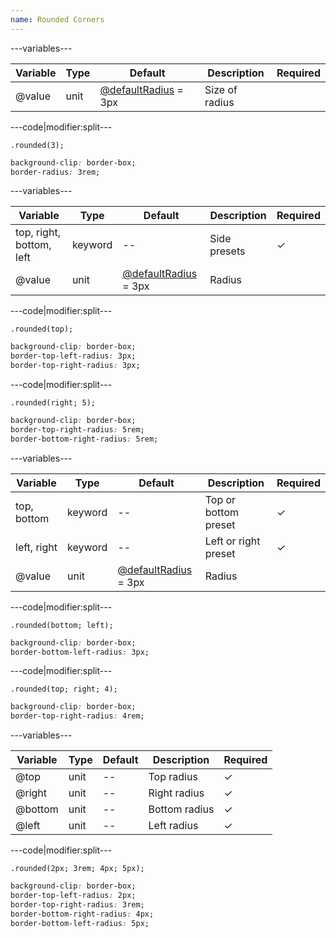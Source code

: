 ```yaml
---
name: Rounded Corners
---
```


---variables---

| Variable | Type | Default | Description | Required |
| -- | -- | -- | -- | -- |
| @value | unit | [@defaultRadius](/style/variables#miscellaneous) = 3px | Size of radius ||

---code|modifier:split---

```less
.rounded(3);
```

```css
background-clip: border-box;
border-radius: 3rem;
```

---variables---

| Variable | Type | Default | Description | Required |
| -- | -- | -- | -- | -- |
| top, right, bottom, left | keyword | -- | Side presets | ✓ |
| @value | unit | [@defaultRadius](/style/variables#miscellaneous) = 3px | Radius ||

---code|modifier:split---

```less
.rounded(top);
```

```css
background-clip: border-box;
border-top-left-radius: 3px;
border-top-right-radius: 3px;
```

---code|modifier:split---

```less
.rounded(right; 5);
```

```css
background-clip: border-box;
border-top-right-radius: 5rem;
border-bottom-right-radius: 5rem;

```

---variables---

| Variable | Type | Default | Description | Required |
| -- | -- | -- | -- | -- |
| top, bottom | keyword | -- | Top or bottom preset | ✓ |
| left, right | keyword | -- | Left or right  preset | ✓ |
| @value | unit | [@defaultRadius](/style/variables#miscellaneous) = 3px | Radius ||

---code|modifier:split---

```less
.rounded(bottom; left);
```

```css
background-clip: border-box;
border-bottom-left-radius: 3px;
```

---code|modifier:split---

```less
.rounded(top; right; 4);
```

```css
background-clip: border-box;
border-top-right-radius: 4rem;
```

---variables---

| Variable | Type | Default | Description | Required |
| -- | -- | -- | -- | -- |
| @top | unit | -- | Top radius | ✓ |
| @right | unit | -- | Right radius | ✓ |
| @bottom | unit | -- | Bottom radius | ✓ |
| @left | unit | -- | Left radius | ✓ |

---code|modifier:split---

```less
.rounded(2px; 3rem; 4px; 5px);
```

```css
background-clip: border-box;
border-top-left-radius: 2px;
border-top-right-radius: 3rem;
border-bottom-right-radius: 4px;
border-bottom-left-radius: 5px;
```